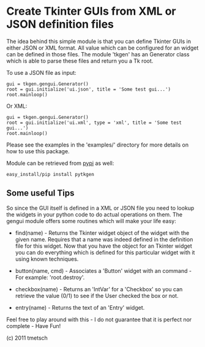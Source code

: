 
Create Tkinter GUIs from XML or JSON definition files
=====================================================

The idea behind this simple module is that you can define Tkinter GUIs in
either JSON or XML format. All value which can be configured for an widget can
be defined in those files. The module 'tkgen' has an Generator class which is
able to parse these files and return you a Tk root.

To use a JSON file as input:

    gui = tkgen.gengui.Generator()
    root = gui.initialize('ui.json', title = 'Some test gui...')
    root.mainloop()

Or XML:

    gui = tkgen.gengui.Generator()
    root = gui.initialize('ui.xml', type = 'xml', title = 'Some test gui...')
    root.mainloop()

Please see the examples in the 'examples/' directory for more details on how to
use this package.

Module can be retrieved from [pypi](http://pypi.python.org/pypi/pytkgen/) as 
well:

    easy_install/pip install pytkgen

Some useful Tips
----------------

So since the GUI itself is defined in a XML or JSON file you need to lookup the
widgets in your python code to do actual operations on them. The gengui module
offers some routines which will make your life easy:

  * find(name) - Returns the Tkinter widget object of the widget with the given
    name. Requires that a name was indeed defined in the definition file for
    this widget. Now that you have the object for an Tkinter widget you can do
    everything which is defined for this particular widget with it using known
    techniques.
    
  * button(name, cmd) - Associates a 'Button' widget with an command - For
    example: 'root.destroy'.
    
  * checkbox(name) - Returns an 'IntVar' for a 'Checkbox' so you can retrieve
    the value (0/1) to see if the User checked the box or not.
    
  * entry(name) - Returns the text of an 'Entry' widget.

Feel free to play around with this - I do not guarantee that it is perfect nor
complete - Have Fun!

(c) 2011 tmetsch
